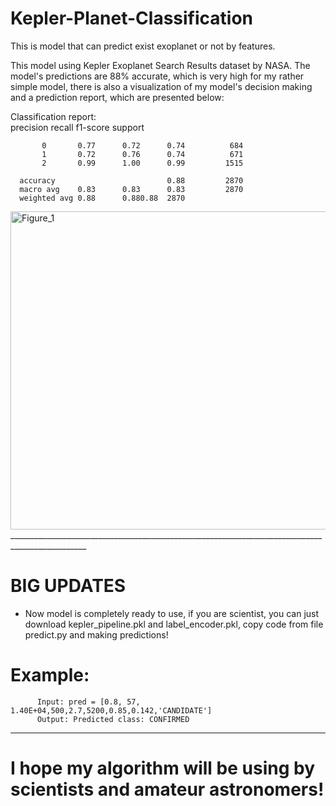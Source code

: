 # Kepler-Planet-Classification
This is model that can predict exist exoplanet or not by features.

This model using Kepler Exoplanet Search Results dataset by NASA.
The model's predictions are 88% accurate, which is very high for my rather simple model, there is also a visualization of my model's decision making and a prediction report, which are presented below:

 Classification report:   
                  precision    recall  f1-score   support

           0       0.77      0.72      0.74          684
           1       0.72      0.76      0.74          671
           2       0.99      1.00      0.99         1515

      accuracy                         0.88         2870
      macro avg    0.83      0.83      0.83         2870
      weighted avg 0.88      0.880.88  2870

<img width="800" height="509" alt="Figure_1" src="https://github.com/user-attachments/assets/eec65138-631b-4f8e-86b2-8ccae67b06b2" />
_________________________________________________________________________________________________


# BIG UPDATES

- Now model is completely ready to use, if you are scientist, you can just download kepler_pipeline.pkl and label_encoder.pkl, copy code from file predict.py and making predictions!
# Example:
          Input: pred = [0.8, 57, 1.40E+04,500,2.7,5200,0.85,0.142,'CANDIDATE']
          Output: Predicted class: CONFIRMED
_________________________________________________________________________________________________


# I hope my algorithm will be using by scientists and amateur astronomers!
